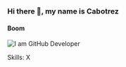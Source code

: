 ### Hi there 👋, my name is Cabotrez
#### Boom
![I am GitHub Developer]([https://d15shllkswkct0.cloudfront.net/wp-content/blogs.dir/1/files/2020/04/69061801_1983324578436489_6865726632515076096_o-800x450-1-768x432.jpg](https://bestanimations.com/Military/Explosions/car-explosion-animated-gif-2.gif))


Skills: X 
